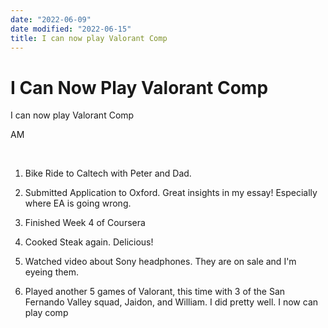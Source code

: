 ```yaml
---
date: "2022-06-09"
date modified: "2022-06-15"
title: I can now play Valorant Comp
---
```


# I Can Now Play Valorant Comp
I can now play Valorant Comp

AM

 

1. Bike Ride to Caltech with Peter and Dad.

2. Submitted Application to Oxford. Great insights in my essay! Especially where EA is going wrong.

3. Finished Week 4 of Coursera

4. Cooked Steak again. Delicious!

5. Watched video about Sony headphones. They are on sale and I'm eyeing them.

6. Played another 5 games of Valorant, this time with 3 of the San Fernando Valley squad, Jaidon, and William. I did pretty well. I now can play comp

 
 
 
